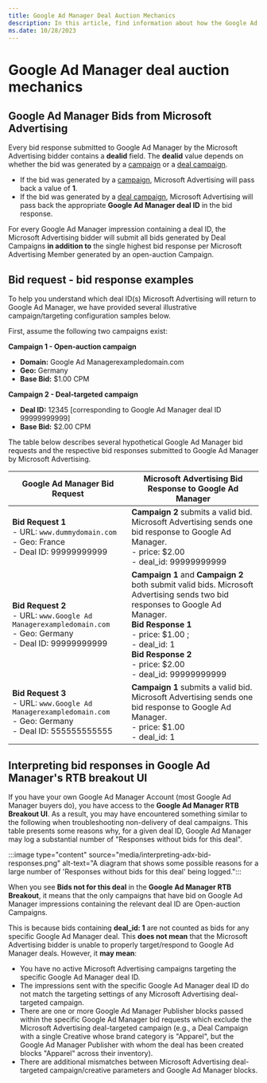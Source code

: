 ```yaml
---
title: Google Ad Manager Deal Auction Mechanics
description: In this article, find information about how the Google Ad Manager deal auction works, examples of bid requests - bid responses, and how to interpret bid responses on the Google Ad Manager RTB Breakout UI. 
ms.date: 10/28/2023
---
```


# Google Ad Manager deal auction mechanics

## Google Ad Manager Bids from Microsoft Advertising

Every bid response submitted to Google Ad Manager by the Microsoft Advertising bidder contains a **dealid** field. The **dealid** value depends on whether the bid was generated by a [campaign](create-a-campaign.md) or a [deal campaign](create-a-deal-campaign.md).

- If the bid was generated by a [campaign](create-a-campaign.md), Microsoft Advertising will pass back a value of **1**.
- If the bid was generated by a [deal campaign](create-a-deal-campaign.md), Microsoft Advertising will pass back the appropriate **Google Ad Manager deal ID** in the bid response.

For every Google Ad Manager impression containing a deal ID, the Microsoft Advertising bidder will submit all bids generated by Deal Campaigns **in addition to** the single highest bid response per Microsoft Advertising Member generated by an open-auction Campaign.

## Bid request - bid response examples

To help you understand which deal ID(s) Microsoft Advertising will return to Google Ad Manager, we have provided several illustrative campaign/targeting configuration samples below.

First, assume the following two campaigns exist:

**Campaign 1 - Open-auction campaign**

- **Domain:** Google Ad Managerexampledomain.com
- **Geo:** Germany
- **Base Bid:** $1.00 CPM

**Campaign 2 - Deal-targeted campaign**

- **Deal ID:** 12345 [corresponding to Google Ad Manager deal ID 99999999999]
- **Base Bid:** $2.00 CPM

The table below describes several hypothetical Google Ad Manager bid requests and the respective bid responses submitted to Google Ad Manager by Microsoft Advertising.

| Google Ad Manager Bid Request | Microsoft Advertising Bid Response to Google Ad Manager |
|---|---|
| **Bid Request 1** <br> - URL: `www.dummydomain.com` <br> - Geo: France <br> - Deal ID: 99999999999 | **Campaign 2** submits a valid bid. Microsoft Advertising sends one bid response to Google Ad Manager. <br> - price: $2.00 <br> - deal_id: 99999999999 |
| **Bid Request 2** <br> - URL: `www.Google Ad Managerexampledomain.com` <br> - Geo: Germany <br> - Deal ID: 99999999999 | **Campaign 1** and **Campaign 2** both submit valid bids. Microsoft Advertising sends two bid responses to Google Ad Manager. <br> **Bid Response 1** <br> - price: $1.00 ; <br> - deal_id: 1 <br> **Bid Response 2** <br> - price: $2.00 <br> - deal_id: 99999999999 |
| **Bid Request 3** <br> - URL: `www.Google Ad Managerexampledomain.com` <br> - Geo: Germany <br> - Deal ID: 555555555555 | **Campaign 1** submits a valid bid. Microsoft Advertising sends one bid response to Google Ad Manager. <br> - price: $1.00 <br> - deal_id: 1 |

## Interpreting bid responses in Google Ad Manager's RTB breakout UI

If you have your own Google Ad Manager Account (most Google Ad Manager buyers do), you have access to the **Google Ad Manager RTB Breakout UI**. As a result, you may have encountered something similar to the following when troubleshooting non-delivery of deal campaigns. This table presents some reasons why, for a given deal ID, Google Ad Manager may log a substantial number of "Responses without bids for this deal".

:::image type="content" source="media/interpreting-adx-bid-responses.png" alt-text="A diagram that shows some possible reasons for a large number of 'Responses without bids for this deal' being logged.":::

When you see **Bids not for this deal** in the **Google Ad Manager RTB Breakout**, it means that the only campaigns that have bid on Google Ad Manager impressions containing the relevant deal ID are Open-auction Campaigns.

This is because bids containing **deal_id: 1** are not counted as bids for any specific Google Ad Manager deal. This **does not mean** that the Microsoft Advertising bidder is unable to properly target/respond to Google Ad Manager deals. However, it **may mean**:

- You have no active Microsoft Advertising campaigns targeting the specific Google Ad Manager deal ID.
- The impressions sent with the specific Google Ad Manager deal ID do not match the targeting settings of any Microsoft Advertising deal-targeted campaign.
- There are one or more Google Ad Manager Publisher blocks passed within the specific Google Ad Manager bid requests which exclude the Microsoft Advertising deal-targeted campaign (e.g., a Deal Campaign with a single Creative whose brand category is "Apparel", but the Google Ad Manager Publisher with whom the deal has been created blocks "Apparel" across their inventory).
- There are additional mismatches between Microsoft Advertising deal-targeted campaign/creative parameters and Google Ad Manager blocks.
